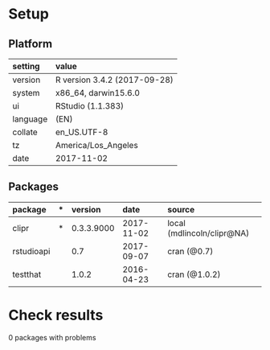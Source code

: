 # Setup

## Platform

|setting  |value                        |
|:--------|:----------------------------|
|version  |R version 3.4.2 (2017-09-28) |
|system   |x86_64, darwin15.6.0         |
|ui       |RStudio (1.1.383)            |
|language |(EN)                         |
|collate  |en_US.UTF-8                  |
|tz       |America/Los_Angeles          |
|date     |2017-11-02                   |

## Packages

|package    |*  |version    |date       |source                     |
|:----------|:--|:----------|:----------|:--------------------------|
|clipr      |*  |0.3.3.9000 |2017-11-02 |local (mdlincoln/clipr@NA) |
|rstudioapi |   |0.7        |2017-09-07 |cran (@0.7)                |
|testthat   |   |1.0.2      |2016-04-23 |cran (@1.0.2)              |

# Check results

0 packages with problems




